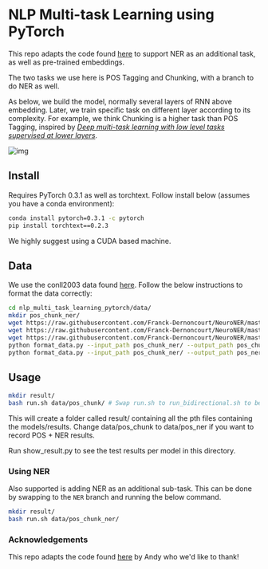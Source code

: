 # NLP Multi-task Learning using PyTorch
This repo adapts the code found [here](https://github.com/andy-yangz/nlp_multi_task_learning_pytorch/) to support NER as an additional task, as well as pre-trained embeddings.

The two tasks we use here is POS Tagging and Chunking, with a branch to do NER as well.

As below, we build the model, normally several layers of RNN above embedding. Later, we train specific task on different layer according to its complexity. For example, we think Chunking is a higher task than POS Tagging, inspired by *[Deep multi-task learning with low level tasks supervised at lower layers](http://anthology.aclweb.org/P16-2038)*.

![img](https://ws3.sinaimg.cn/large/006tNbRwgy1fuchyzqmynj30ik0aogm6.jpg)

## Install

Requires PyTorch 0.3.1 as well as torchtext. Follow install below (assumes you have a conda environment):
```bash
conda install pytorch=0.3.1 -c pytorch
pip install torchtext==0.2.3
```
We highly suggest using a CUDA based machine.

## Data

We use the conll2003 data found [here](https://github.com/Franck-Dernoncourt/NeuroNER/tree/master/neuroner/data/conll2003/en). Follow the below instructions to format the data correctly:

```bash
cd nlp_multi_task_learning_pytorch/data/
mkdir pos_chunk_ner/
wget https://raw.githubusercontent.com/Franck-Dernoncourt/NeuroNER/master/neuroner/data/conll2003/en//test.txt -P pos_chunk_ner/
wget https://raw.githubusercontent.com/Franck-Dernoncourt/NeuroNER/master/neuroner/data/conll2003/en/valid.txt -P pos_chunk_ner/
wget https://raw.githubusercontent.com/Franck-Dernoncourt/NeuroNER/master/neuroner/data/conll2003/en/train.txt -P pos_chunk_ner/
python format_data.py --input_path pos_chunk_ner/ --output_path pos_chunk/
python format_data.py --input_path pos_chunk_ner/ --output_path pos_ner/ --ner
```

## Usage
```bash
mkdir result/
bash run.sh data/pos_chunk/ # Swap run.sh to run_bidirectional.sh to benchmark bidirectional models
```

This will create a folder called result/ containing all the pth files containing the models/results. Change data/pos_chunk to data/pos_ner if you want to record POS + NER results.

Run show_result.py to see the test results per model in this directory.

### Using NER

Also supported is adding NER as an additional sub-task. This can be done by swapping to the `NER` branch and running the below command.

```bash
mkdir result/
bash run.sh data/pos_chunk_ner/
```

### Acknowledgements

This repo adapts the code found [here](https://github.com/andy-yangz/nlp_multi_task_learning_pytorch/) by Andy who we'd like to thank!
